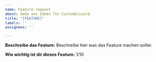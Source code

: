 ```yaml
---
name: Feature request
about: Gebe uns Ideen für CustomDiscord.
title: "[FEATURE]"
labels: ''
assignees: ''

---
```


**Beschreibe das Feature:**
Beschreibe hier was das Feature machen sollte:

**Wie wichtig ist dir dieses Feature:**
1/10
